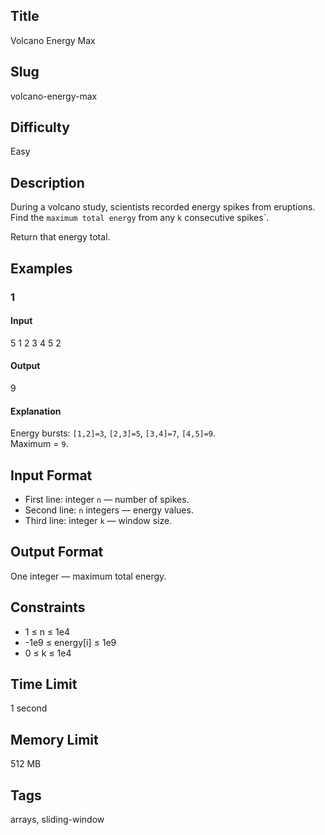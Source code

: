 ## Title
Volcano Energy Max

## Slug
volcano-energy-max

## Difficulty
Easy

## Description
During a volcano study, scientists recorded energy spikes from eruptions.  
Find the `maximum total energy` from any `k` consecutive spikes`.

Return that energy total.

## Examples

### 1
#### Input
5
1 2 3 4 5
2

#### Output
9

#### Explanation
Energy bursts: `[1,2]=3`, `[2,3]=5`, `[3,4]=7`, `[4,5]=9`.  
Maximum = `9`.

## Input Format
- First line: integer `n` — number of spikes.  
- Second line: `n` integers — energy values.  
- Third line: integer `k` — window size.

## Output Format
One integer — maximum total energy.

## Constraints
- 1 ≤ n ≤ 1e4  
- -1e9 ≤ energy[i] ≤ 1e9  
- 0 ≤ k ≤ 1e4  

## Time Limit
1 second

## Memory Limit
512 MB

## Tags
arrays, sliding-window
